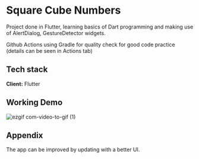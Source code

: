 
# Square Cube Numbers

Project done in Flutter, learning basics of Dart programming and making use of AlertDialog, GestureDetector widgets. 



Github Actions using Gradle for quality check for good code practice (details can be seen in Actions tab)


## Tech stack 

**Client:** Flutter



## Working Demo

![ezgif com-video-to-gif (1)](https://user-images.githubusercontent.com/60811662/231004015-7c4331c5-7e27-4963-86ab-0faf1b388d7c.gif)


## Appendix

The app can be improved by updating with a better UI.


